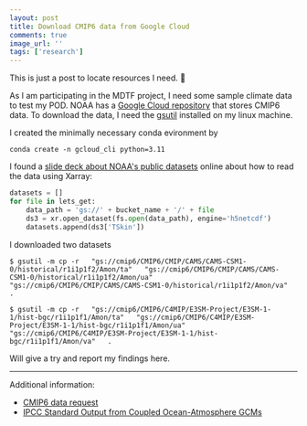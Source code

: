 ```yaml
---
layout: post
title: Download CMIP6 data from Google Cloud
comments: true
image_url: ''
tags: ['research']
---
```


This is just a post to locate resources I need. 🤔

<!--more-->

As I am participating in the MDTF project, I need some sample climate data to test my POD. NOAA has a [Google Cloud repository](https://console.cloud.google.com/storage/browser/cmip6/) that stores CMIP6 data. To download the data, I need the [gsutil](https://cloud.google.com/storage/docs/gsutil_install#linux) installed on my linux machine. 

I created the minimally necessary conda evironment by

```
conda create -n gcloud_cli python=3.11
```

I found a [slide deck about NOAA's public datasets](https://rammb.cira.colostate.edu/training/visit/links_and_tutorials/06_NOAA_Public_Datasets_on_Google_Cloud.pdf) online about how to read the data using Xarray:

```python
datasets = []
for file in lets_get:
    data_path = 'gs://' + bucket_name + '/' + file
    ds3 = xr.open_dataset(fs.open(data_path), engine='h5netcdf')
    datasets.append(ds3['TSkin'])
```

I downloaded two datasets

```
$ gsutil -m cp -r   "gs://cmip6/CMIP6/CMIP/CAMS/CAMS-CSM1-0/historical/r1i1p1f2/Amon/ta"   "gs://cmip6/CMIP6/CMIP/CAMS/CAMS-CSM1-0/historical/r1i1p1f2/Amon/ua"   "gs://cmip6/CMIP6/CMIP/CAMS/CAMS-CSM1-0/historical/r1i1p1f2/Amon/va"   .

$ gsutil -m cp -r   "gs://cmip6/CMIP6/C4MIP/E3SM-Project/E3SM-1-1/hist-bgc/r1i1p1f1/Amon/ta"   "gs://cmip6/CMIP6/C4MIP/E3SM-Project/E3SM-1-1/hist-bgc/r1i1p1f1/Amon/ua"   "gs://cmip6/CMIP6/C4MIP/E3SM-Project/E3SM-1-1/hist-bgc/r1i1p1f1/Amon/va"   .
```

Will give a try and report my findings here.

---

Additional information:

- [CMIP6 data request](https://clipc-services.ceda.ac.uk/dreq/mipVars.html)
- [IPCC Standard Output from Coupled Ocean-Atmosphere GCMs](https://pcmdi.llnl.gov/mips/cmip3/variableList.html#Table_A1a)
